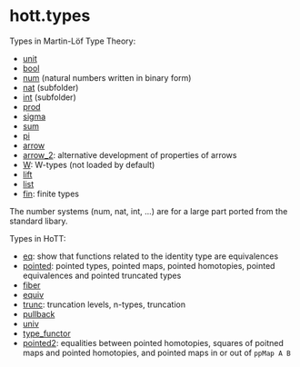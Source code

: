 hott.types
==========

Types in Martin-Lӧf Type Theory:

* [unit](unit.hlean)
* [bool](bool.hlean)
* [num](num.hlean) (natural numbers written in binary form)
* [nat](nat/nat.md) (subfolder)
* [int](int/int.md) (subfolder)
* [prod](prod.hlean)
* [sigma](sigma.hlean)
* [sum](sum.hlean)
* [pi](pi.hlean)
* [arrow](arrow.hlean)
* [arrow_2](arrow_2.hlean): alternative development of properties of arrows
* [W](W.hlean): W-types (not loaded by default)
* [lift](lift.hlean)
* [list](list.hlean)
* [fin](fin.hlean): finite types

The number systems (num, nat, int, ...) are for a large part ported from the standard libary.

Types in HoTT:

* [eq](eq.hlean): show that functions related to the identity type are equivalences
* [pointed](pointed.hlean): pointed types, pointed maps, pointed homotopies, pointed equivalences and pointed truncated types
* [fiber](fiber.hlean)
* [equiv](equiv.hlean)
* [trunc](trunc.hlean): truncation levels, n-types, truncation
* [pullback](pullback.hlean)
* [univ](univ.hlean)
* [type_functor](type_functor.hlean)
* [pointed2](pointed2.hlean): equalities between pointed homotopies, squares of poitned maps and pointed homotopies, and pointed maps in or out of `ppMap A B`
